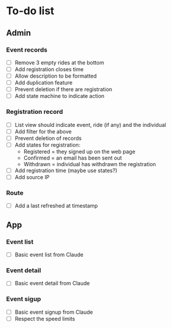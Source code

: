 # To-do list

## Admin

### Event records

 - [ ] Remove 3 empty rides at the bottom
 - [ ] Add registration closes time
 - [ ] Allow description to be formatted
 - [ ] Add duplication feature
 - [ ] Prevent deletion if there are registration
 - [ ] Add state machine to indicate action
 
### Registration record

 - [ ] List view should indicate event, ride (if any) and the individual
 - [ ] Add filter for the above
 - [ ] Prevent deletion of records
 - [ ] Add states for registration:
   - Registered = they signed up on the web page
   - Confirmed = an email has been sent out
   - Withdrawn = individual has withdrawn the registration
 - [ ] Add registration time (maybe use states?)
 - [ ] Add source IP

### Route

 - [ ] Add a last refreshed at timestamp

## App

### Event list

 - [ ] Basic event list from Claude

### Event detail

 - [ ] Basic event detail from Claude

### Event sigup

 - [ ] Basic event signup from Claude
 - [ ] Respect the speed limits